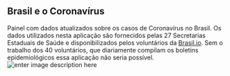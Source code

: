 ## **Brasil e o Coronavírus**

Painel com dados atualizados sobre os casos de Coronavírus no Brasil.
Os dados utilizados nesta aplicação são fornecidos pelas 27 Secretarias Estaduais de Saúde e disponibilizados pelos voluntários da [Brasil.io](https://brasil.io/home/). Sem o trabalho dos 40 voluntários, que diariamente compilam os boletins epidemiológicos essa aplicação não seria possível.
![enter image description here](https://coronaviruseobrasil.s3-sa-east-1.amazonaws.com/public_src/covid19-panel.png)